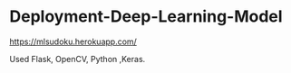 # Deployment-Deep-Learning-Model
https://mlsudoku.herokuapp.com/

Used Flask, OpenCV, Python ,Keras.